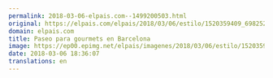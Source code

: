 ```yaml
---
permalink: 2018-03-06-elpais.com--1499200503.html
original: https://elpais.com/elpais/2018/03/06/estilo/1520359409_698252.html#?ref=rss&format=simple&link=link
domain: elpais.com
title: Paseo para gourmets en Barcelona
image: https://ep00.epimg.net/elpais/imagenes/2018/03/06/estilo/1520359409_698252_1520359686_rrss_normal.jpg
date: 2018-03-06 18:36:07
translations: en
---
```


